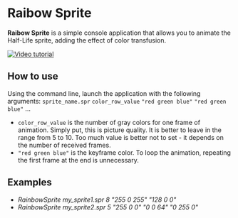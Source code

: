 # Raibow Sprite

**Raibow Sprite** is a simple console application that allows you to animate
the Half-Life sprite, adding the effect of color transfusion.

[![Video tutorial](http://img.youtube.com/vi/maYiBrBojwk/0.jpg)](http://www.youtube.com/watch?v=maYiBrBojwk)

## How to use

Using the command line, launch the application with the following
arguments: `sprite_name.spr` `color_row_value` `"red green blue"` `"red green blue"` ...

* `color_row_value` is the number of gray colors for one frame of animation.
Simply put, this is picture quality. It is better to leave in the range
from 5 to 10. Too much value is better not to set - it depends on
the number of received frames.
* `"red green blue"` is the keyframe color. To loop the animation, repeating the first frame at the end is unnecessary.

## Examples

* *RainbowSprite my_sprite1.spr 8 "255 0 255" "128 0 0"*
* *RainbowSprite my_sprite2.spr 5 "255 0 0" "0 0 64" "0 255 0"*
